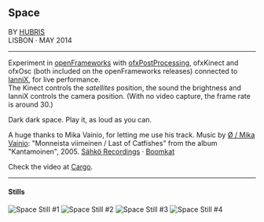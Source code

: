 ## Space

BY [HUBRIS](http://cargocollective.com/hubris "See more of Hubris ->")  
LISBON · MAY 2014 

--- 
  

Experiment in [openFrameworks](http://openframeworks.cc) with [ofxPostProcessing](https://github.com/neilmendoza/ofxPostProcessing), ofxKinect and ofxOsc (both included on the openFrameworks releases) connected to [IanniX](http://www.iannix.org), for live performance.  
The Kinect controls the *satellites* position, the sound the brightness and IanniX controls the camera position. (With no video capture, the frame rate is around 30.)  

Dark dark space. Play it, as loud as you can.  

A huge thanks to Mika Vainio, for letting me use his track.
Music by [Ø / Mika Vainio](http://mikavainio.com): "Monneista viimeinen / Last of Catfishes" from the album "Kantamoinen", 2005. [Sähkö Recordings](http://sahkorecordings.com) ·  [Boomkat](http://boomkat.com/search?q=Artist%3A%20MIKA%20VAINIO&fields[]=artist,track_artists)  

Check the video at [Cargo](http://cargocollective.com/hubris/space).

---


#### Stills
![Space Still #1](https://farm4.staticflickr.com/3838/14523440700_4491b2bda1_o.png)
![Space Still #2](https://farm3.staticflickr.com/2909/14523451189_342a7f83aa_o.png)
![Space Still #3](https://farm4.staticflickr.com/3848/14706940831_54d365b44f_o.png)
![Space Still #4](https://farm4.staticflickr.com/3898/14709818582_34157c5464_o.png)
